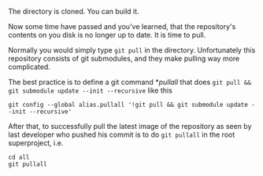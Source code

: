 The directory is cloned. You can build it.

Now some time have passed and you've learned, that the repository's contents on you disk is no longer up to date. It is time to pull.

Normally you would simply type `git pull` in the directory. Unfortunately this repository consists of git submodules, and they make pulling way more complicated.

The best practice is to define a git command **pullall* that does `git pull && git submodule update --init --recursive` like this

```{bash}
git config --global alias.pullall '!git pull && git submodule update --init --recursive'
``` 

After that, to successfully pull the latest image of the repository as seen by last developer who pushed his commit is to do `git pullall` in the root superproject, i.e.

```{bash}
cd all
git pullall
```

